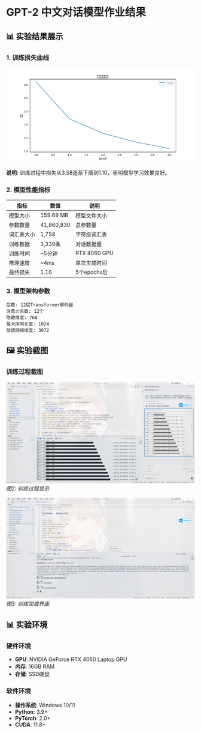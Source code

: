 # GPT-2 中文对话模型作业结果

## 📊 实验结果展示

### 1. 训练损失曲线

![训练损失曲线](images/loss_curve.png)

**说明**: 训练过程中损失从3.58逐渐下降到1.10，表明模型学习效果良好。

### 2. 模型性能指标

| 指标 | 数值 | 说明 |
|------|------|------|
| 模型大小 | 159.69 MB | 模型文件大小 |
| 参数数量 | 41,860,830 | 总参数量 |
| 词汇表大小 | 1,758 | 字符级词汇表 |
| 训练数据 | 3,339条 | 对话数据量 |
| 训练时间 | ~5分钟 | RTX 4060 GPU |
| 推理速度 | ~4ms | 单次生成时间 |
| 最终损失 | 1.10 | 5个epochs后 |

### 3. 模型架构参数

```
层数: 12层Transformer解码器
注意力头数: 12个
隐藏维度: 768
最大序列长度: 1024
前馈网络维度: 3072
```

## 🖼️ 实验截图

### 训练过程截图

![训练进行中](images/training_progress.png)
*图2: 训练过程显示*

![训练完成](images/training_complete.png)
*图3: 训练完成界面*


## 📊 实验环境

### 硬件环境
- **GPU**: NVIDIA GeForce RTX 4060 Laptop GPU
- **内存**: 16GB RAM
- **存储**: SSD硬盘

### 软件环境
- **操作系统**: Windows 10/11
- **Python**: 3.9+
- **PyTorch**: 2.0+
- **CUDA**: 11.8+






